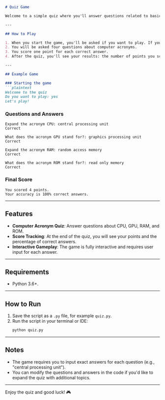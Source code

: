 ```markdown
# Quiz Game

Welcome to a simple quiz where you'll answer questions related to basic computer acronyms! The goal of the game is to score as many points as possible by answering the questions correctly.

---

## How to Play

1. When you start the game, you'll be asked if you want to play. If you answer "yes", the quiz will begin.
2. You will be asked four questions about computer acronyms.
3. You score one point for each correct answer.
4. After the quiz, you'll see your results: the number of points you scored and your percentage of correct answers.

---

## Example Game

### Starting the game
```plaintext
Welcome to the quiz
Do you want to play: yes
Let's play!
```

### Questions and Answers
```plaintext
Expand the acronym CPU: central processing unit
Correct

What does the acronym GPU stand for?: graphics processing unit
Correct

Expand the acronym RAM: random access memory
Correct

What does the acronym ROM stand for?: read only memory
Correct
```

### Final Score
```plaintext
You scored 4 points.
Your accuracy is 100% correct answers.
```

---

## Features

- **Computer Acronym Quiz**: Answer questions about CPU, GPU, RAM, and ROM.
- **Score Tracking**: At the end of the quiz, you will see your points and the percentage of correct answers.
- **Interactive Gameplay**: The game is fully interactive and requires user input for each answer.

---

## Requirements

- Python 3.6+.

---

## How to Run

1. Save the script as a `.py` file, for example `quiz.py`.
2. Run the script in your terminal or IDE:
   ```bash
   python quiz.py
   ```

---

## Notes

- The game requires you to input exact answers for each question (e.g., "central processing unit").
- You can modify the questions and answers in the code if you'd like to expand the quiz with additional topics.

---

Enjoy the quiz and good luck! 🎮
```